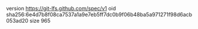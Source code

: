 version https://git-lfs.github.com/spec/v1
oid sha256:6e4d7b8f08ca7537a1a9e7eb5ff7dc0b9f06b48ba5a971271f98d6acb053ad20
size 965
